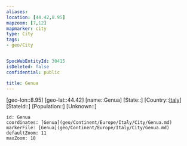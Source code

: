 ```yaml
---
aliases: 
location: [44.42,8.95]
mapzoom: [7,12] 
mapmarker: city 
type: City
tags:
- geo/City


SpocWebEntityId: 30415
isDeleted: false
confidential: public

title: Genua
---
```

[geo-lon::8.95]
[geo-lat::44.42]
[name::Genua]
[State::]
[Country::[Italy](geo/Continent/Europe/Italy.md)]
[StateId::]
[Population::]
[Unknown::]


```leaflet
id: Genua
coordinates: [Genua](geo/Continent/Europe/Italy/City/Genua.md)
markerFile: [Genua](geo/Continent/Europe/Italy/City/Genua.md)
defaultZoom: 11 
maxZoom: 18
```


